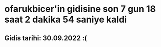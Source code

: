 # ofarukbicer'in gidisine son 7 gun 18 saat 2 dakika 54 saniye kaldi

## Gidis tarihi: 30.09.2022 :(